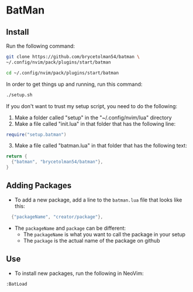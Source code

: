 # BatMan

## Install

Run the following command:

```sh
git clone https://github.com/brycetolman54/batman \
~/.config/nvim/pack/plugins/start/batman

cd ~/.config/nvim/pack/plugins/start/batman
```

In order to get things up and running, run this command:

```sh
./setup.sh
```

If you don't want to trust my setup script, you need to do the following:

1. Make a folder called "setup" in the "~/.config/nvim/lua" directory
2. Make a file called "init.lua" in that folder that has the following line:

```lua
require("setup.batman")
```

3. Make a file called "batman.lua" in that folder that has the following text:

```lua
return {
  {"batman", "brycetolman54/batman"},
}
```

## Adding Packages

- To add a new package, add a line to the `batman.lua` file that looks like this:

```lua
  {"packageName", "creator/package"},
```

- The `packageName` and `package` can be different:
    - The `packageName` is what you want to call the package in your setup
    - The `package` is the actual name of the package on github

## Use

- To install new packages, run  the following in NeoVim:

```vim
:BatLoad
```
